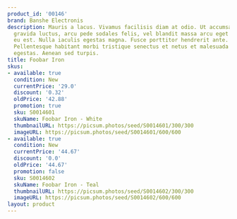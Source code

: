 ```yaml
---
product_id: '00146'
brand: Banshe Electronis
description: Mauris a lacus. Vivamus facilisis diam at odio. Ut accumsan, neque id
  gravida luctus, arcu pede sodales felis, vel blandit massa arcu eget ligula. Mauris
  eu est. Nulla iaculis egestas magna. Fusce porttitor hendrerit ante. Donec non lectus.
  Pellentesque habitant morbi tristique senectus et netus et malesuada fames ac turpis
  egestas. Aenean sed turpis.
title: Foobar Iron
skus:
- available: true
  condition: New
  currentPrice: '29.0'
  discount: '0.32'
  oldPrice: '42.88'
  promotion: true
  sku: S0014601
  skuName: Foobar Iron - White
  thumbnailURL: https://picsum.photos/seed/S0014601/300/300
  imageURL: https://picsum.photos/seed/S0014601/600/600
- available: true
  condition: New
  currentPrice: '44.67'
  discount: '0.0'
  oldPrice: '44.67'
  promotion: false
  sku: S0014602
  skuName: Foobar Iron - Teal
  thumbnailURL: https://picsum.photos/seed/S0014602/300/300
  imageURL: https://picsum.photos/seed/S0014602/600/600
layout: product
---
```

